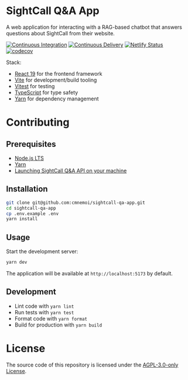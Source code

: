 # SightCall Q&A App

A web application for interacting with a RAG-based chatbot that answers questions about SightCall from their website.

[![Continuous Integration](https://github.com/cmnemoi/sightcall-qa-app/actions/workflows/ci.yaml/badge.svg)](https://github.com/cmnemoi/sightcall-qa-app/actions/workflows/ci.yaml)
[![Continuous Delivery](https://github.com/cmnemoi/sightcall-qa-app/actions/workflows/release_please.yaml/badge.svg)](https://github.com/cmnemoi/sightcall-qa-app/actions/workflows/cd.yaml)
[![Netlify Status](https://api.netlify.com/api/v1/badges/19d09da9-f02f-453f-ba24-9b07f2f4eaae/deploy-status)](https://sightcall-qa.netlify.app/)
[![codecov](https://codecov.io/gh/cmnemoi/sightcall-qa-app/graph/badge.svg?token=P8HRA82P4B)](https://codecov.io/gh/cmnemoi/sightcall-qa-app)

Stack:

- [React 19](https://react.dev/) for the frontend framework
- [Vite](https://vitejs.dev/) for development/build tooling
- [Vitest](https://vitest.dev/) for testing
- [TypeScript](https://www.typescriptlang.org/) for type safety
- [Yarn](https://yarnpkg.com/) for dependency management

# Contributing

## Prerequisites

- [Node.js LTS](https://nodejs.org/)
- [Yarn](https://yarnpkg.com/)
- [Launching SightCall Q&A API on your machine](https://github.com/cmnemoi/sightcall_qa_api)

## Installation

```bash
git clone git@github.com:cmnemoi/sightcall-qa-app.git
cd sightcall-qa-app
cp .env.example .env
yarn install
```

## Usage

Start the development server:

```bash
yarn dev
```

The application will be available at `http://localhost:5173` by default.

## Development

- Lint code with `yarn lint`
- Run tests with `yarn test`
- Format code with `yarn format`
- Build for production with `yarn build`

# License

The source code of this repository is licensed under the [AGPL-3.0-only License](LICENSE).
